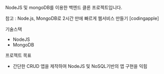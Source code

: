 NodeJS 및 mongoDB를 이용한 백엔드 클론 프로젝트입니다.

참고 : Node.js, MongoDB로 2시간 만에 빠르게 웹서비스 만들기 [codingapple]

기술스택
 - NodeJS
 - MongoDB

프로젝트 목표
 - 간단한 CRUD 앱을 제작하여 NodeJS 및 NoSQL기반의 앱 구현을 익힘